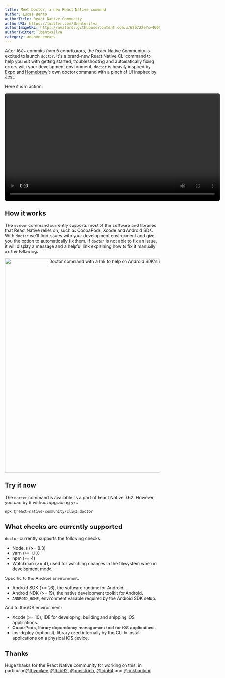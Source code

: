 ```yaml
---
title: Meet Doctor, a new React Native command
author: Lucas Bento
authorTitle: React Native Community
authorURL: https://twitter.com/lbentosilva
authorImageURL: https://avatars3.githubusercontent.com/u/6207220?s=460&v=4
authorTwitter: lbentosilva
category: announcements
---
```


After 160+ commits from 6 contributors, the React Native Community is excited to launch `doctor`. It's a brand-new React Native CLI command to help you out with getting started, troubleshooting and automatically fixing errors with your development environment. `doctor` is heavily inspired by [Expo](https://expo.io/) and [Homebrew](https://brew.sh/)'s own doctor command with a pinch of UI inspired by [Jest](https://jestjs.io/).

Here it is in action:

<p style="text-align: center;">
  <video width="700" controls="controls" autoplay style="border-radius: 5px;">
    <source type="video/mp4" src="/react-native/img/homepage/DoctorCommand.mp4"></source>
  </video>
</p>

## How it works

The `doctor` command currently supports most of the software and libraries that React Native relies on, such as CocoaPods, Xcode and Android SDK. With `doctor` we'll find issues with your development environment and give you the option to automatically fix them. If `doctor` is not able to fix an issue, it will display a message and a helpful link explaining how to fix it manually as the following:

<p style="text-align: center;">
  <img width="700" src="/react-native/img/DoctorManualInstallationMessage.png" alt="Doctor command with a link to help on Android SDK's installation" title="Doctor command with a link to help on Android SDK's installation" />
</p>

## Try it now

The `doctor` command is available as a part of React Native 0.62. However, you can try it without upgrading yet:

```sh
npx @react-native-community/cli@3 doctor
```

## What checks are currently supported

`doctor` currently supports the following checks:

* Node.js (>= 8.3)
* yarn (>= 1.10)
* npm (>= 4)
* Watchman (>= 4), used for watching changes in the filesystem when in development mode.

Specific to the Android environment:

* Android SDK (>= 26), the software runtime for Android.
* Android NDK (>= 19), the native development toolkit for Android.
* `ANDROID_HOME`, environment variable required by the Android SDK setup.

And to the iOS environment:

* Xcode (>= 10), IDE for developing, building and shipping iOS applications.
* CocoaPods, library dependency management tool for iOS applications.
* ios-deploy (optional), library used internally by the CLI to install applications on a physical iOS device.

## Thanks

Huge thanks for the React Native Community for working on this, in particular [@thymikee](https://github.com/thymikee), [@thib92](https://github.com/thib92), [@jmeistrich](https://github.com/jmeistrich), [@tido64](https://github.com/tido64) and [@rickhanlonii](https://github.com/rickhanlonii).
